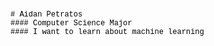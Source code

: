 <!DOCTYPE html PUBLIC "-//W3C//DTD HTML 4.01//EN" "http://www.w3.org/TR/html4/strict.dtd">
<html>
<head>
  <meta http-equiv="Content-Type" content="text/html; charset=utf-8">
  <meta http-equiv="Content-Style-Type" content="text/css">
  <title></title>
  <meta name="Generator" content="Cocoa HTML Writer">
  <meta name="CocoaVersion" content="1894.6">
  <style type="text/css">
    p.p1 {margin: 0.0px 0.0px 0.0px 0.0px; font: 12.0px Courier; color: #000000; -webkit-text-stroke: #000000}
    span.s1 {font-kerning: none}
  </style>
</head>
<body>
<p class="p1"><span class="s1"># Aidan Petratos</span></p>
<p class="p1"><span class="s1">#### Computer Science Major</span></p>
<p class="p1"><span class="s1">#### I want to learn about machine learning</span></p>
</body>
</html>
